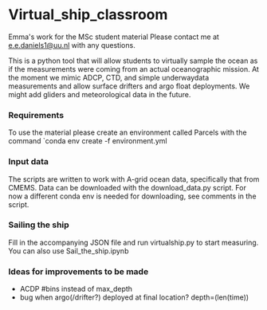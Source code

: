 # Virtual_ship_classroom
Emma's work for the MSc student material
Please contact me at e.e.daniels1@uu.nl with any questions. 

This is a python tool that will allow students to virtually sample the ocean as if the measurements were coming from an actual oceanographic mission. At the moment we mimic ADCP, CTD, and simple underwaydata measurements and allow surface drifters and argo float deployments. We might add gliders and meteorological data in the future. 

### Requirements
To use the material please create an environment called Parcels with the command
`conda env create -f environment.yml

### Input data
The scripts are written to work with A-grid ocean data, specifically that from CMEMS. 
Data can be downloaded with the download_data.py script. For now a different conda env is needed for downloading, see comments in the script.  

### Sailing the ship
Fill in the accompanying JSON file and run virtualship.py to start measuring. You can also use Sail_the_ship.ipynb

### Ideas for improvements to be made 
- ACDP #bins instead of max_depth
- bug when argo(/drifter?) deployed at final location? depth=(len(time))